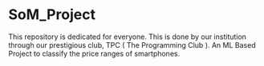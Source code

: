 # SoM_Project
This repository is dedicated for everyone. This is done by our institution through our prestigious club, TPC ( The Programming Club ). An ML Based Project to classify the price ranges of smartphones.

